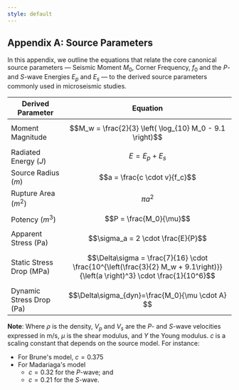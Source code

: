 ```yaml
---
style: default
---
```


## Appendix A: Source Parameters

In this appendix, we outline the equations that relate the core canonical source parameters — Seismic Moment $M_0$, Corner Frequency, $f_0$ and the *P*- and *S*-wave Energies $E_p$ and $E_s$ — to the derived source parameters commonly used in microseismic studies.

| Derived Parameter     | Equation                                                                                                  |
|-----------------------|-----------------------------------------------------------------------------------------------------------|
| Moment Magnitude     | $$M_w = \frac{2}{3} \left( \log_{10} M_0 - 9.1 \right)$$                                                   |
| Radiated Energy ($J$)      | $$E = E_p + E_s$$                            |
| Source Radius  ($m$)       | $$a = \frac{c \cdot v}{f_c}$$
| Rupture Area   ($m^2$)     |   $$\pi a^2$$                                   |
| Potency ($m^3$)              | $$P = \frac{M_0}{\mu}$$                                                                                 |
| Apparent Stress  (Pa)     | $$\sigma_a = 2 \cdot \frac{E}{P}$$                                                                              |                                     
| Static Stress Drop (MPa)    | $$\Delta\sigma = \frac{7}{16} \cdot \frac{10^{\left(\frac{3}{2} M_w + 9.1\right)}}{\left(a \right)^3} \cdot \frac{1}{10^6}$$
| Dynamic Stress Drop (Pa)  | $$\Delta\sigma_{dyn}​=\frac{M_0}{\mu \cdot A}​​$$  |            |

**Note**: Where $\rho$ is the density, $V_p$ and $V_s$ are the *P*- and *S*-wave velocities expressed in m/s, $\mu$ is the shear modulus, and $Y$ the Young modulus. $c$ is a scaling constant that depends on the source model. For instance:

-   For Brune's model, $c=0.375$
-   For Madariaga's model
	- $c=0.32$ for the *P*-wave; and
    - $c=0.21$ for the *S*-wave.
<!--stackedit_data:
eyJoaXN0b3J5IjpbLTQ0ODUxNDg1OSwtNTM3Mzc3OTg5LC0xND
I1NTIzNjQxLC0xODk2OTA1NTMxLDE2MzYzMzAxMDUsLTg3OTgy
NDU0NCwxNTUxNjI0MjAwLC00NTY2MDE5NjYsLTE5OTc4MTMwNz
ksMTc0NDY1Njc5XX0=
-->